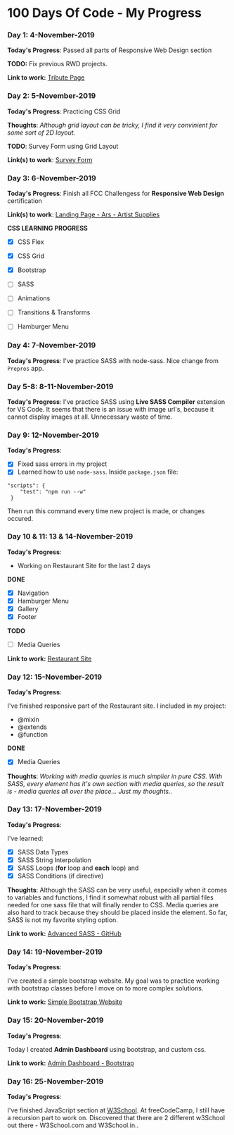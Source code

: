 # 100 Days Of Code - My Progress

### Day 1: 4-November-2019


**Today's Progress**: Passed all parts of Responsive Web Design section

**TODO:** Fix previous RWD projects.

**Link to work:** [Tribute Page](https://codepen.io/simin_ana/pen/MRwyVV)



### Day 2:  5-November-2019


**Today's Progress**: Practicing CSS Grid

**Thoughts**: *Although grid layout can be tricky, I find it very convinient for some sort of 2D layout.*

**TODO**: Survey Form using Grid Layout

**Link(s) to work**: [Survey Form](https://codepen.io/simin_ana/pen/OGyQVY)



### Day 3: 6-November-2019

**Today's Progress**: Finish all FCC Challengess for **Responsive Web Design** certification

**Link(s) to work**: [Landing Page - Ars - Artist Supplies](https://codepen.io/simin_ana/pen/JjjLXqj)

**CSS LEARNING PROGRESS** 
- [x] CSS Flex 
- [x] CSS Grid
- [x] Bootstrap
- [ ] SASS
- [ ] Animations
- [ ] Transitions & Transforms
- [ ] Hamburger Menu


### Day 4: 7-November-2019

**Today's Progress**: I've practice SASS with node-sass. Nice change from `Prepros` app.


### Day 5-8: 8-11-November-2019

**Today's Progress**: I've practice SASS using **Live SASS Compiler** extension for VS Code. It seems that there is an issue with image url's, because it cannot display images at all. Unnecessary waste of time.


### Day 9: 12-November-2019

**Today's Progress**: 
 - [x] Fixed sass errors in my project
 - [x] Learned how to use `node-sass`. Inside 
`package.json` file:

```
"scripts": {
    "test": "npm run --w"
 }
  ```
  Then run this command every time new project is made, or changes occured.


### Day 10 & 11: 13 & 14-November-2019

**Today's Progress**: 

 - Working on Restaurant Site for the last 2 days
 
 **DONE**
 - [x] Navigation
 - [x] Hamburger Menu
 - [x] Gallery
 - [x] Footer
 
 **TODO**
 - [ ] Media Queries

**Link to work:** [Restaurant Site](https://github.com/mlgjsk/Restaurant-Site)

### Day 12: 15-November-2019

**Today's Progress**:

I've finished responsive part of the Restaurant site. I included in my project:

- @mixin
- @extends
- @function

 **DONE**
 - [x] Media Queries

**Thoughts**: *Working with media queries is much simplier in pure CSS. With SASS, every element has it's own section with media queries, so the result is - media queries all over the place... Just my thoughts..*


### Day 13: 17-November-2019

**Today's Progress**: 

I've learned:

- [x] SASS Data Types
- [x] SASS String Interpolation
- [x] SASS Loops (**for** loop and **each** loop) and
- [x] SASS Conditions (if directive)

**Thoughts**: Although the SASS can be very useful, especially when it comes to variables and functions, I find it somewhat robust with all partial files needed for one sass file that will finally render to CSS. Media queries are also hard to track because they should be placed inside the element. So far, SASS is not my favorite styling option.

**Link to work:** [Advanced SASS - GitHub](https://github.com/mlgjsk/Advanced-SASS)

### Day 14: 19-November-2019

**Today's Progress**: 

I've created a simple bootstrap website. My goal was to practice working with bootstrap classes before I move on to more complex solutions.

**Link to work:** [Simple Bootstrap Website](https://github.com/mlgjsk/Bootstrap-Practice)


### Day 15: 20-November-2019

**Today's Progress**: 

Today I created **Admin Dashboard** using bootstrap, and custom css.

**Link to work:** [Admin Dashboard - Bootstrap](https://github.com/mlgjsk/Admin-Dashboard)


### Day 16: 25-November-2019

**Today's Progress**: 

I've finished JavaScript section at [W3School](https://www.w3schools.com/js/default.asp). At freeCodeCamp, I still have a recursion part to work on. Discovered that there are 2 different w3School out there - W3School.com and W3School.in..
